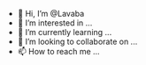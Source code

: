 - 👋 Hi, I’m @Lavaba
- 👀 I’m interested in ...
- 🌱 I’m currently learning ...
- 💞️ I’m looking to collaborate on ...
- 📫 How to reach me ...

<!---
Lavaba/Lavaba is a ✨ special ✨ repository because its `README.md` (this file) appears on your GitHub profile.
You can click the Preview link to take a look at your changes.
--->
